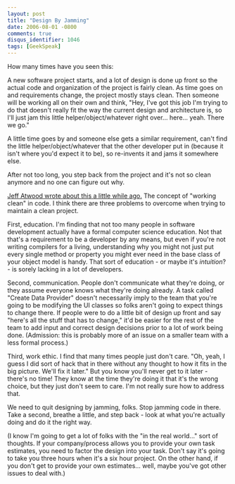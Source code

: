 ```yaml
---
layout: post
title: "Design By Jamming"
date: 2006-08-01 -0800
comments: true
disqus_identifier: 1046
tags: [GeekSpeak]
---
```

How many times have you seen this:
 
 A new software project starts, and a lot of design is done up front so
the actual code and organization of the project is fairly clean. As time
goes on and requirements change, the project mostly stays clean. Then
someone will be working all on their own and think, "Hey, I've got this
job I'm trying to do that doesn't really fit the way the current design
and architecture is, so I'll just jam this little helper/object/whatever
right over... here... yeah. There we go."
 
 A little time goes by and someone else gets a similar requirement,
can't find the little helper/object/whatever that the other developer
put in (because it isn't where you'd expect it to be), so re-invents it
and jams it somewhere else.
 
 After not too long, you step back from the project and it's not so
clean anymore and no one can figure out why.
 
 [Jeff Atwood wrote about this a little while
ago.](http://www.codinghorror.com/blog/archives/000593.html) The concept
of "working clean" in code. I think there are three problems to overcome
when trying to maintain a clean project.
 
 First, education. I'm finding that not too many people in software
development actually have a formal computer science education. Not that
that's a requirement to be a developer by any means, but even if you're
not writing compilers for a living, understanding why you might not just
put every single method or property you might ever need in the base
class of your object model is handy. That sort of education - or maybe
it's *intuition*? - is sorely lacking in a lot of developers.
 
 Second, communication. People don't communicate what they're doing, or
they assume everyone knows what they're doing already. A task called
"Create Data Provider" doesn't necessarily imply to the team that you're
going to be modifying the UI classes so folks aren't going to expect
things to change there. If people were to do a little bit of design up
front and say "here's all the stuff that has to change," it'd be easier
for the rest of the team to add input and correct design decisions prior
to a lot of work being done. (Admission: this is probably more of an
issue on a smaller team with a less formal process.)
 
 Third, work ethic. I find that many times people just don't care. "Oh,
yeah, I guess I did sort of hack that in there without any thought to
how it fits in the big picture. We'll fix it later." But you know you'll
never get to it later - there's no time! They know at the time they're
doing it that it's the wrong choice, but they just don't seem to care.
I'm not really sure how to address that.
 
 We need to quit designing by jamming, folks. Stop jamming code in
there. Take a second, breathe a little, and step back - look at what
you're actually doing and do it the right way.
 
 (I know I'm going to get a lot of folks with the "in the real world..."
sort of thoughts. If your company/process allows you to provide your own
task estimates, you need to factor the design into your task. Don't say
it's going to take you three hours when it's a six hour project. On the
other hand, if you don't get to provide your own estimates... well,
maybe you've got other issues to deal with.)
